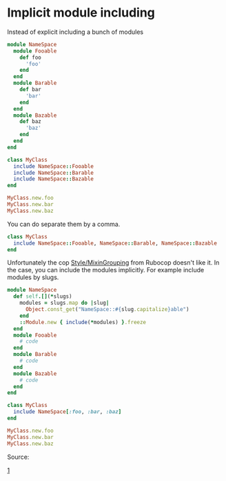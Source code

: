# Implicit module including

Instead of explicit including a bunch of modules

```ruby
module NameSpace
  module Fooable
    def foo
      'foo'
    end
  end
  module Barable
    def bar
      'bar'
    end
  end
  module Bazable
    def baz
      'baz'
    end
  end
end

class MyClass
  include NameSpace::Fooable
  include NameSpace::Barable
  include NameSpace::Bazable
end

MyClass.new.foo
MyClass.new.bar
MyClass.new.baz
```

You can do separate them by a comma.

```ruby
class MyClass
  include NameSpace::Fooable, NameSpace::Barable, NameSpace::Bazable
end
```

Unfortunately the cop [Style/MixinGrouping](https://docs.rubocop.org/rubocop/1.0/cops_style.html#stylemixingrouping) from Rubocop doesn't like it. In the case, you can include the modules implicitly. For example include modules by slugs.

```ruby
module NameSpace
  def self.[](*slugs)
    modules = slugs.map do |slug|
      Object.const_get("NameSpace::#{slug.capitalize}able")
    end
    ::Module.new { include(*modules) }.freeze
  end
  module Fooable
    # code
  end
  module Barable
    # code
  end
  module Bazable
    # code
  end
end

class MyClass
  include NameSpace[:foo, :bar, :baz]
end

MyClass.new.foo
MyClass.new.bar
MyClass.new.baz
```

Source:

[1](https://dmitryzuev.com/dev/pass-arguments-to-ruby-modules/)
